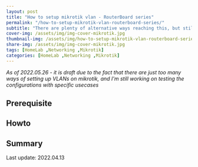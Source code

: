```yaml
---
layout: post
title: "How to setup mikrotik vlan - RouterBoard series"
permalink: "/how-to-setup-mikrotik-vlan-routerboard-series/"
subtitle: "There are plenty of alternative ways reaching this, but still mikrotik it's cost effective"
cover-img: /assets/img/img-cover-mikrotik.jpg
thumbnail-img: /assets/img/how-to-setup-mikrotik-vlan-routerboard-series/img-thumb.jpg
share-img: /assets/img/img-cover-mikrotik.jpg
tags: [HomeLab ,Networking ,Mikrotik]
categories: [HomeLab ,Networking ,Mikrotik]
---
```

*As of 2022.05.26 - it is draft due to the fact that there are just too many ways of setting up VLANs on mikrotik, and I'm still working on testing the configurations with specific usecases*

## Prerequisite

## Howto

## Summary

Last update: 2022.04.13